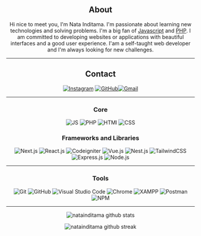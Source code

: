 <div align="center">
  
## About
Hi nice to meet you, I'm Nata Inditama. I'm passionate about learning new technologies and solving problems. I'm a big fan of [Javascript](https://www.js.org/) and [PHP](https://www.php.net/). I am committed to developing websites or applications with beautiful interfaces and a good user experience. I'am a self-taught web developer and I'm always looking for new challenges.

---

## Contact

<a href="https://www.instagram.com/natainditama">![Instagram](https://img.shields.io/badge/natainditama-%23E4405F.svg?style=for-the-badge&logo=Instagram&logoColor=white)</a> <a href="https://www.github.com/natainditama">![GitHub](https://img.shields.io/badge/natainditama-%23000000.svg?style=for-the-badge&logo=GitHub&logoColor=white)</a><a href="mailto:natainditama.dev@gmail.com">![Gmail](https://img.shields.io/badge/natainditama-%23000000.svg?style=for-the-badge&logo=Gmail&logoColor=white&color=red)</a>

---

### Core

![JS](https://img.shields.io/badge/JS-%23E4405F.svg?style=for-the-badge&logo=Javascript&logoColor=white&color=F7DF1E)
![PHP](https://img.shields.io/badge/php-%230073CF.svg?style=for-the-badge&logo=PHP&logoColor=white&color=777BB4)
![HTMl](https://img.shields.io/badge/html-%23E34F26.svg?style=for-the-badge&logo=HTML5&logoColor=white&color=E34F26)
![CSS](https://img.shields.io/badge/css-%23563D7C.svg?style=for-the-badge&logo=CSS3&logoColor=white&color=1572B6)

### Frameworks and Libraries

![Next.js](https://img.shields.io/badge/next.js-%230073CF.svg?style=for-the-badge&logo=Next.js&logoColor=white&color=000000)
![React.js](https://img.shields.io/badge/react.js-%2361DAFB.svg?style=for-the-badge&logo=React&logoColor=white&color=61DAFB)
![Codeigniter](https://img.shields.io/badge/codeigniter-%230073CF.svg?style=for-the-badge&logo=Codeigniter&logoColor=white&color=EF4223)
![Vue.js](https://img.shields.io/badge/vue.js-%2361DAFB.svg?style=for-the-badge&logo=Vue.js&logoColor=white&color=4FC08D)
![Nest.js](https://img.shields.io/badge/nest.js-%230073CF.svg?style=for-the-badge&logoColor=white&color=E0234E&logo=NestJS)
![TailwindCSS](https://img.shields.io/badge/tailwindcss-%230073CF.svg?style=for-the-badge&logo=TailwindCSS&logoColor=white&color=06B6D4)
![Express.js](https://img.shields.io/badge/express.js-%230073CF.svg?style=for-the-badge&logo=Express&logoColor=white&color=000000)
![Node.js](https://img.shields.io/badge/node.js-%230073CF.svg?style=for-the-badge&logo=Node.js&logoColor=white&color=339933)

---

### Tools

![Git](https://img.shields.io/badge/git-%23F44336.svg?style=for-the-badge&logo=Git&logoColor=white&color=F05032)
![GitHub](https://img.shields.io/badge/github-%23F44336.svg?style=for-the-badge&logo=GitHub&logoColor=white&color=181717)
![Visual Studio Code](https://img.shields.io/badge/Visual%20Studio%20Code-%23F44336.svg?style=for-the-badge&logo=Visual%20Studio%20Code&logoColor=white&color=007ACC)
![Chrome](https://img.shields.io/badge/chrome-%23F44336.svg?style=for-the-badge&logo=Google%20Chrome&logoColor=white&color=4285F4)
![XAMPP](https://img.shields.io/badge/xampp-%23F44336.svg?style=for-the-badge&logo=XAMPP&logoColor=white&color=FB7A24)
![Postman](https://img.shields.io/badge/postman-%23F44336.svg?style=for-the-badge&logo=Postman&logoColor=white&color=FF6C37)
![NPM](https://img.shields.io/badge/npm-%23F44336.svg?style=for-the-badge&logo=NPM&logoColor=white&color=CB3837)

---

![natainditama github stats](https://github-readme-stats.vercel.app/api?username=natainditama&show_icons=true&theme=radical&count_private=true&include_all_commits=true)

![natainditama github streak](https://github-readme-streak-stats.herokuapp.com/?user=natainditama&theme=radical&include_all_commits=true&count_private=true)

 <div
